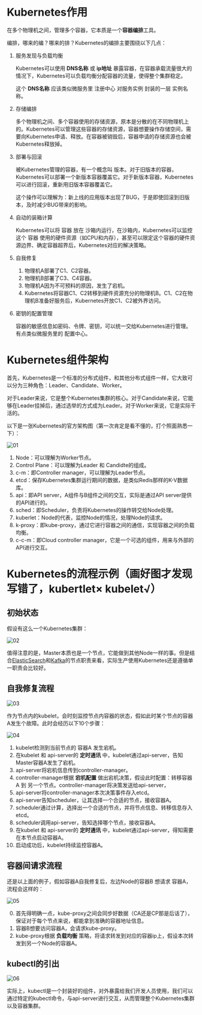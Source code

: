 # Kubernetes作用

在多个物理机之间，管理多个容器，它本质是一个**容器编排**工具。

编排，哪来的编？哪来的排？Kubernetes的编排主要围绕以下几点：

1. 服务发现与负载均衡

   Kubernetes可以使用 **DNS名称** 或 **ip地址** 暴露容器，在容器承载流量很大的情况下，Kubernetes可以负载均衡分配容器的流量，使得整个集群稳定。

   这个 **DNS名称** 应该类似微服务里 注册中心 对服务实例 封装的一层 实例名称。

2. 存储编排

   多个物理机之间、多个容器使用的存储资源，原本是分散的在不同物理机上的。Kubernetes可以管理这些容器的存储资源，容器想要操作存储空间，需要向Kubernetes申请、释放。在容器被销毁后，容器申请的存储资源也会被Kubernetes释放掉。

3. 部署与回滚

   被Kubernetes管理的容器，有一个概念叫 版本。对于旧版本的容器，Kubernetes可以部署一个新版本容器覆盖它。对于新版本容器，Kubernetes可以进行回滚，重新用旧版本容器覆盖它。

   这个操作可以理解为：新上线的应用版本出现了BUG，于是即使回滚到旧版本，及时减少BUG带来的影响。

4. 自动的装箱计算

   Kubernetes可以将 容器 放在 沙箱内运行，在沙箱内，Kubernetes可以监控这个 容器 使用的硬件资源（如CPU和内存），甚至可以限定这个容器的硬件资源边界、确定容器超界后，Kubernetes对应的解决策略。

5. 自我修复

   1. 物理机A部署了C1、C2容器。
   2. 物理机B部署了C3、C4容器。
   3. 物理机A因为不可预料的原因，发生了宕机。
   4. Kubernetes将容器C1、C2转移到硬件资源充分的物理机B。C1、C2在物理机B准备好服务后，Kubernetes开放C1、C2被外界访问。

6. 密钥的配置管理

   容器的敏感信息如密码、令牌、密钥，可以统一交给Kubernetes进行管理。有点类似微服务里的 配置中心。

# Kubernetes组件架构

首先，Kubernetes是一个标准的分布式组件，和其他分布式组件一样，它大致可以分为三种角色：Leader、Candidate、Worker。

对于Leader来说，它是整个Kubernetes集群的核心。对于Candidate来说，它能够在Leader挂掉后，通过选举的方式成为Leader。对于Worker来说，它是实际干活的。

以下是一张Kubernetes的官方架构图（第一次肯定是看不懂的，打个照面熟悉一下）：

![01](01-Kubernetes基础概念.assets/01.jpg)

1. Node：可以理解为Worker节点。
2. Control Plane：可以理解为Leader 和 Candidte的组成。
3. c-m：即Controller manager，可以理解为Leader节点。
4. etcd：保存Kubernetes集群运行期间的数据，是类似Redis那样的K-V数据库。
5. api：即API server，A组件与B组件之间的交互，实际是通过API server提供的API进行的。
6. sched：即Scheduler，负责将Kubernetes的操作转交给Node处理。
7. kuberlet：Node的代表，监控Node的情况，处理Node的请求。
8. k-proxy：即kube-proxy，通过它进行容器之间的通信，实现容器之间的负载均衡。
9. c-c-m：即Cloud controller manager，它是一个可选的组件，用来与外部的API进行交互。

# Kubernetes的流程示例（画好图才发现写错了，kubertlet×	kubelet√）

## 初始状态

假设有这么一个Kubernetes集群：

![02](01-Kubernetes基础概念.assets/02.png)

值得注意的是，Master本质也是一个节点，它能做到其他Node一样的事。但是结合[ElasticSearch](https://github.com/9029HIME/Es_Study/blob/master/2022-ES-Relearn/04-%E8%8A%82%E7%82%B9%E7%B1%BB%E5%9E%8B.md)和[Kafka](https://github.com/9029HIME/Kafka_Study/blob/master/src/mds/06%20Kafka%E7%9A%84%E5%8E%BBZooKeeper%E5%8C%96%EF%BC%9AKRaft%E6%A8%A1%E5%BC%8F.md)的节点职责来看，实际生产使用Kubernetes还是遵循单一职责会比较好。

## 自我修复流程

![03](01-Kubernetes基础概念.assets/03.png)

作为节点内的kubelet，会时刻监控节点内容器的状态，假如此时某个节点的容器A发生个故障。此时会经历以下10个步骤：

![04](01-Kubernetes基础概念.assets/04.png)

1. kubelet检测到当前节点的 容器A 发生宕机。
2. 在kubelet 和 api-server的 **定时通讯** 中，kubelet通过api-server，告知Master容器A发生了宕机。
3. api-server将宕机信息传到controller-manager。
4. controller-manager根据 **宕机配置** 做出宕机决策，假设此时配置：转移容器A 到 另一个节点。controller-manager将决策发送给api-server，
5. api-server将controller-manager本次决策事件存入etcd。
6. api-server告知scheduler，让其选择一个合适的节点，接收容器A。
7. scheduler通过计算，选择出一个合适的节点，并将节点信息、转移信息存入etcd。
8. scheduler调用api-server，告知选择哪个节点，接收容器A。
9. 在kubelet 和 api-server的 **定时通讯** 中，kubelet通过api-server，得知需要在本节点启动容器A。
10. 启动成功后，kubelet持续监控容器A。

## 容器间请求流程

还是以上面的例子，假如容器A自我修复后，左边Node的容器B 想请求 容器A，流程会这样的：

![05](01-Kubernetes基础概念.assets/05.png)

0. 首先得明确一点，kube-proxy之间会同步好数据（CA还是CP那是后话了），保证对于每个节点来说，都能拿到准确的容器地址信息。
1. 容器B想要访问容器A，会请求kube-proxy。
2. kube-proxy根据 **负载均衡** 策略，将请求转发到对应的容器ip上，假设本次转发到另一个Node的容器A。

## kubectl的引出

![06](01-Kubernetes基础概念.assets/06.png)

实际上，kubectl是一个封装好的组件，对外暴露给我们开发人员使用，我们可以通过特定的kubectl命令，与api-server进行交互，从而管理整个Kubernetes集群以及容器集群。
